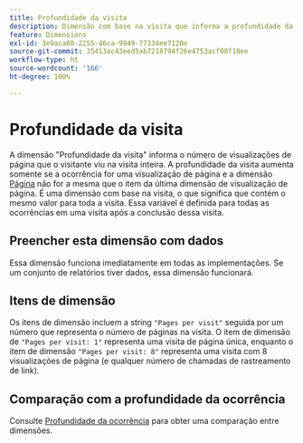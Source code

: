 ```yaml
---
title: Profundidade da visita
description: Dimensão com base na visita que informa a profundidade da visita.
feature: Dimensions
exl-id: 3e9aca08-2255-46ca-9949-77334ee7120e
source-git-commit: 35413ac43eed5ab7218794f26e4753acf08f18ee
workflow-type: ht
source-wordcount: '166'
ht-degree: 100%

---
```


# Profundidade da visita

A dimensão &quot;Profundidade da visita&quot; informa o número de visualizações de página que o visitante viu na visita inteira. A profundidade da visita aumenta somente se a ocorrência for uma visualização de página e a dimensão [Página](page.md) não for a mesma que o item da última dimensão de visualização de página. É uma dimensão com base na visita, o que significa que contém o mesmo valor para toda a visita. Essa variável é definida para todas as ocorrências em uma visita após a conclusão dessa visita.

## Preencher esta dimensão com dados

Essa dimensão funciona imediatamente em todas as implementações. Se um conjunto de relatórios tiver dados, essa dimensão funcionará.

## Itens de dimensão

Os itens de dimensão incluem a string `"Pages per visit"` seguida por um número que representa o número de páginas na visita. O item de dimensão de `"Pages per visit: 1"` representa uma visita de página única, enquanto o item de dimensão `"Pages per visit: 8"` representa uma visita com 8 visualizações de página (e qualquer número de chamadas de rastreamento de link).

## Comparação com a profundidade da ocorrência

Consulte [Profundidade da ocorrência](hit-depth.md) para obter uma comparação entre dimensões.
